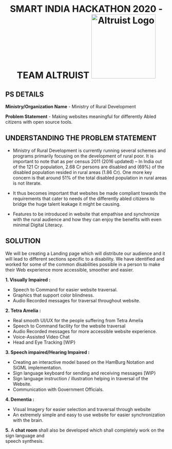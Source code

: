 <!-- # SMART INDIA HACKATHON 2020 - TEAM ALTRUIST  -->
<!-- ![Altruist Logo](https://video-altruist.herokuapp.com/assets/logo.png) -->

<h1 align="center">
	SMART INDIA HACKATHON 2020 - TEAM ALTRUIST
	<img src="https://video-altruist.herokuapp.com/assets/logo.png" alt="Altruist Logo" width="200">
</h1>

## PS DETAILS

**Ministry/Organization Name** - Ministry of Rural Development 

**Problem Statement** - Making websites meaningful for differently Abled citizens with open source tools.


## UNDERSTANDING THE PROBLEM STATEMENT

- Ministry of Rural Development is currently running several schemes and programs primarily focusing on the development of rural poor. It is important to note that as per census 2011 (2016 updated) – In India out of the 121 Cr population, 2.68 Cr persons are disabled and  (69%) of the disabled population resided in rural areas (1.86 Cr). One more key concern is that around 51% of the total disabled population in rural areas is not literate. 

- It thus becomes important that websites be made compliant towards the requirements that cater to needs of the differently abled citizens to bridge the huge talent leakage it might be causing. 

- Features to be introduced in website that empathise and synchronize with the rural audience and how they can enjoy the benefits with even minimal Digital Literacy.

## SOLUTION

We will be creating a Landing page which will distribute our audience and it will lead to different sections specific to a disability. We have identified and worked for some of the common disabilities possible in a person to make their Web experience more accessible, smoother and easier.

**1. Visually Impaired :**
- Speech to Command for easier website traversal.
- Graphics that support color blindness.
- Audio Recorded messages for traversal throughout website.

**2. Tetra Amelia :**
- Real smooth UI/UX for the people suffering from Tetra Amelia
- Speech to Command facility for the website traversal
- Audio Recorded messages for more accessible website experience.
- Voice-Assisted Video Chat
- Head and Eye Tracking [WIP}

**3.  Speech impaired/Hearing Impaired :** 
- Creating an interactive model based on the HamBurg Notation and SiGML implementation.
- Sign language keyboard for sending and receiving messages [WIP}
- Sign language instruction / illustration helping in traversal of the Website.
- Communication with Government Officials. 
       
**4. Dementia :**
- Visual Imagery for easier selection and traversal through website
- An extremely simple and easy to use website for easier synchronization with the brain.                               
   
**5.** A **chat room** shall also be developed which shall completely work on the sign language and      
speech synthesis.



